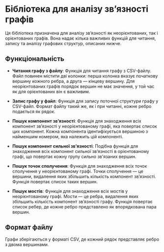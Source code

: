 # Бібліотека для аналізу зв’язності графів

Ця бібліотека призначена для аналізу зв’язності як неорієнтованих, так і орієнтованих графів. Вона надає кілька важливих функцій для читання, запису та аналізу графових структур, описаних нижче.

## Функціональність

- **Читання графу з файлу**: Функція для читання графу з CSV-файлу. Файл повинен містити дві колонки: перша колонка вказує початкову вершину кожного ребра, а друга — кінцеву вершину. Для неорієнтованих графів порядок вершин не має значення, у той час як для орієнтованих він є важливим.

- **Запис графу у файл**: Функція для запису поточної структури графу у CSV-файл. Формат файлу такий же, як і при читанні, кожне ребро подається як рядок.

- **Пошук компонент зв’язності**: Функція для знаходження всіх компонент зв’язності у неорієнтованому графі, яка повертає список цих компонент. Кожна компонента ідентифікується вершиною з найменшим номером, яка належить цій компоненті.

- **Пошук компонент сильної зв’язності**: Подібна функція для знаходження всіх компонент сильної зв’язності в орієнтованому графі, що повертає кожну групу сильно зв'язаних вершин.

- **Пошук точок сполучення**: Функція для знаходження всіх точок сполучення у неорієнтованому графі. Точки сполучення — це вершини, видалення яких збільшить кількість компонент зв’язності. Функція повертає список таких вершин.

- **Пошук мостів**: Функція для знаходження всіх мостів у неорієнтованому графі. Мости — це ребра, видалення яких збільшить кількість компонент зв’язності графу. Функція повертає список ребер, де кожне ребро представлено як впорядкована пара вершин.

## Формат файлу

Графи зберігаються у форматі CSV, де кожний рядок представляє ребро з двома вершинами.